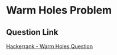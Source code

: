 # Warm Holes Problem

## Question Link

[Hackerrank - Warm Holes Question](https://www.hackerrank.com/contests/target-samsung-13-nov19/challenges/warmholes)
